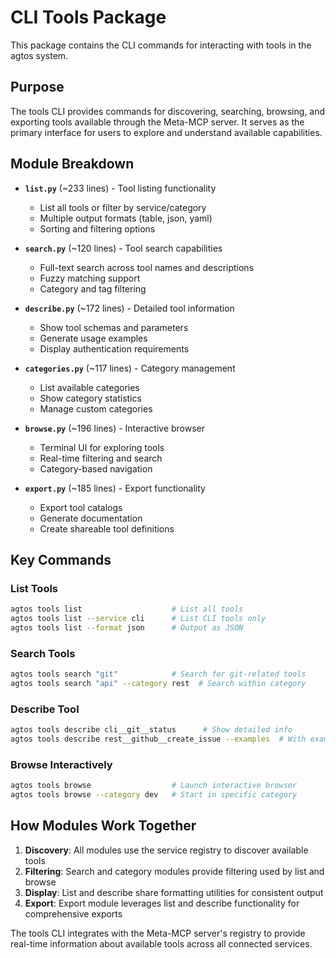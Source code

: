 # CLI Tools Package

This package contains the CLI commands for interacting with tools in the agtos system.

## Purpose

The tools CLI provides commands for discovering, searching, browsing, and exporting tools available through the Meta-MCP server. It serves as the primary interface for users to explore and understand available capabilities.

## Module Breakdown

- **`list.py`** (~233 lines) - Tool listing functionality
  - List all tools or filter by service/category
  - Multiple output formats (table, json, yaml)
  - Sorting and filtering options

- **`search.py`** (~120 lines) - Tool search capabilities
  - Full-text search across tool names and descriptions
  - Fuzzy matching support
  - Category and tag filtering

- **`describe.py`** (~172 lines) - Detailed tool information
  - Show tool schemas and parameters
  - Generate usage examples
  - Display authentication requirements

- **`categories.py`** (~117 lines) - Category management
  - List available categories
  - Show category statistics
  - Manage custom categories

- **`browse.py`** (~196 lines) - Interactive browser
  - Terminal UI for exploring tools
  - Real-time filtering and search
  - Category-based navigation

- **`export.py`** (~185 lines) - Export functionality
  - Export tool catalogs
  - Generate documentation
  - Create shareable tool definitions

## Key Commands

### List Tools
```bash
agtos tools list                    # List all tools
agtos tools list --service cli      # List CLI tools only
agtos tools list --format json      # Output as JSON
```

### Search Tools
```bash
agtos tools search "git"            # Search for git-related tools
agtos tools search "api" --category rest  # Search within category
```

### Describe Tool
```bash
agtos tools describe cli__git__status      # Show detailed info
agtos tools describe rest__github__create_issue --examples  # With examples
```

### Browse Interactively
```bash
agtos tools browse                  # Launch interactive browser
agtos tools browse --category dev   # Start in specific category
```

## How Modules Work Together

1. **Discovery**: All modules use the service registry to discover available tools
2. **Filtering**: Search and category modules provide filtering used by list and browse
3. **Display**: List and describe share formatting utilities for consistent output
4. **Export**: Export module leverages list and describe functionality for comprehensive exports

The tools CLI integrates with the Meta-MCP server's registry to provide real-time information about available tools across all connected services.